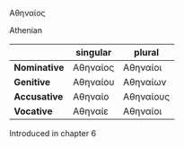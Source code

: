 Αθηναίος

Athenian

 |            | singular | plural    |
 |------------|----------|-----------|
 | **Nominative** | Αθηναίος | Αθηναίοι  |
 | **Genitive**   | Αθηναίου | Αθηναίων  |
 | **Accusative** | Αθηναίο  | Αθηναίους |
 | **Vocative**   | Αθηναίε  | Αθηναίοι  |

 Introduced in chapter 6
